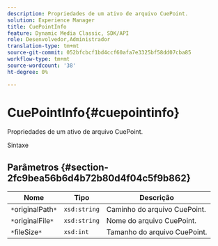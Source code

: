 ```yaml
---
description: Propriedades de um ativo de arquivo CuePoint.
solution: Experience Manager
title: CuePointInfo
feature: Dynamic Media Classic, SDK/API
role: Desenvolvedor,Administrador
translation-type: tm+mt
source-git-commit: 052bfcbcf1bd4ccf60afa7e3325bf58dd07cba85
workflow-type: tm+mt
source-wordcount: '38'
ht-degree: 0%

---
```



# CuePointInfo{#cuepointinfo}

Propriedades de um ativo de arquivo CuePoint.

Sintaxe

## Parâmetros {#section-2fc9bea56b6d4b72b80d4f04c5f9b862}

| Nome | Tipo | Descrição |
|---|---|---|
| `*`originalPath`*` | `xsd:string` | Caminho do arquivo CuePoint. |
| `*`originalFile`*` | `xsd:string` | Nome do arquivo CuePoint. |
| `*`fileSize`*` | `xsd:int` | Tamanho do arquivo CuePoint. |


